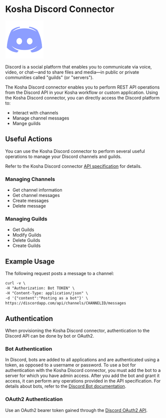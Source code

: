 # Kosha Discord Connector

![Discord](images/Discord.png)

Discord is a social platform that enables you to communicate via voice, video, or chat—and to share files and media—in public or private communities called "guilds" (or "servers").

The Kosha Discord connector enables you to perform REST API operations from the Discord API in your Kosha workflow or custom application. Using the Kosha Discord connector, you can directly access the Discord platform to:

* Interact with channels
* Manage channel messages
* Mange guilds

## Useful Actions 

You can use the Kosha Discord connector to perform several useful operations to manage your Discord channels and guilds. 

Refer to the Kosha Discord connector [API specification](openapi.json) for details.

### Managing Channels

- Get channel information
- Get channel messages
- Create messages
- Delete message

### Managing Guilds

- Get Guilds
- Modify Guilds
- Delete Guilds
- Create Guilds

## Example Usage

The following request posts a message to a channel:

```
curl -v \
-H "Authorization: Bot TOKEN" \
-H "Content-Type: application/json" \
-d '{"content":"Posting as a bot"}' \
https://discordapp.com/api/channels/CHANNELID/messages
```

## Authentication

 When provisioning the Kosha Discord connector, authentication to the Discord API can be done by bot or OAuth2.

### Bot Authentication

In Discord, bots are added to all applications and are authenticated using a token, as opposed to a username or password. To use a bot for authentication with the Kosha Discord connector, you must add the bot to a server for which you have admin access. After you add the bot and grant it access, it can perform any operations provided in the API specification. For details about bots, refer to the [Discord Bot documentation](https://discord.com/developers/docs/topics/oauth2#bot-users).

### OAuth2 Authentication

Use an OAuth2 bearer token gained through the [Discord OAuth2 API](https://discord.com/developers/docs/topics/oauth2#oauth2).